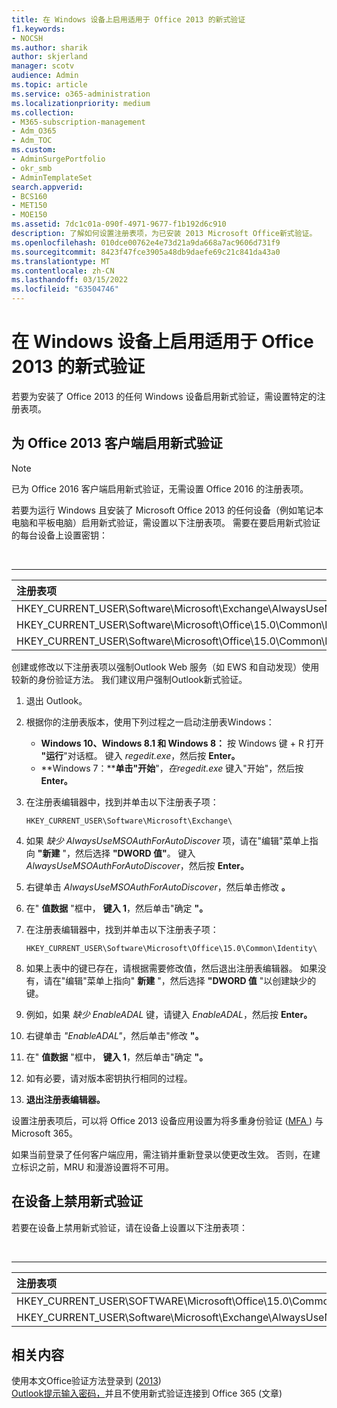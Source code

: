 ```yaml
---
title: 在 Windows 设备上启用适用于 Office 2013 的新式验证
f1.keywords:
- NOCSH
ms.author: sharik
author: skjerland
manager: scotv
audience: Admin
ms.topic: article
ms.service: o365-administration
ms.localizationpriority: medium
ms.collection:
- M365-subscription-management
- Adm_O365
- Adm_TOC
ms.custom:
- AdminSurgePortfolio
- okr_smb
- AdminTemplateSet
search.appverid:
- BCS160
- MET150
- MOE150
ms.assetid: 7dc1c01a-090f-4971-9677-f1b192d6c910
description: 了解如何设置注册表项，为已安装 2013 Microsoft Office新式验证。
ms.openlocfilehash: 010dce00762e4e73d21a9da668a7ac9606d731f9
ms.sourcegitcommit: 8423f47fce3905a48db9daefe69c21c841da43a0
ms.translationtype: MT
ms.contentlocale: zh-CN
ms.lasthandoff: 03/15/2022
ms.locfileid: "63504746"
---
```

# <a name="enable-modern-authentication-for-office-2013-on-windows-devices"></a>在 Windows 设备上启用适用于 Office 2013 的新式验证

若要为安装了 Office 2013 的任何 Windows 设备启用新式验证，需设置特定的注册表项。
  
## <a name="enable-modern-authentication-for-office-2013-clients"></a>为 Office 2013 客户端启用新式验证

> [!NOTE]
> 已为 Office 2016 客户端启用新式验证，无需设置 Office 2016 的注册表项。 
  
若要为运行 Windows 且安装了 Microsoft Office 2013 的任何设备（例如笔记本电脑和平板电脑）启用新式验证，需设置以下注册表项。 需要在要启用新式验证的每台设备上设置密钥：

<br>

****

|注册表项|类型|值|
|:---|:---:|---:|
|HKEY_CURRENT_USER\Software\Microsoft\Exchange\AlwaysUseMSOAuthForAutoDiscover|REG_DWORD|1|
|HKEY_CURRENT_USER\Software\Microsoft\Office\15.0\Common\Identity\EnableADAL|REG_DWORD|1|
|HKEY_CURRENT_USER\Software\Microsoft\Office\15.0\Common\Identity\Version|REG_DWORD|1|

创建或修改以下注册表项以强制Outlook Web 服务（如 EWS 和自动发现）使用较新的身份验证方法。 我们建议用户强制Outlook新式验证。

1. 退出 Outlook。

2. 根据你的注册表版本，使用下列过程之一启动注册表Windows：

   - **Windows 10、Windows 8.1 和 Windows 8：** 按 Windows 键 + R 打开 **"运行**"对话框。 键入 *regedit.exe*，然后按 **Enter。**
   - **Windows 7：****单击"开始**"，*在regedit.exe* 键入"开始"，然后按 **Enter。**

3. 在注册表编辑器中，找到并单击以下注册表子项：

   ```console
   HKEY_CURRENT_USER\Software\Microsoft\Exchange\
   ```

4. 如果 *缺少 AlwaysUseMSOAuthForAutoDiscover* 项，请在"编辑"菜单上指向 **"新建** "，然后选择 **"DWORD 值"**。 键入 *AlwaysUseMSOAuthForAutoDiscover*，然后按 **Enter。**

5. 右键单击 *AlwaysUseMSOAuthForAutoDiscover*，然后单击修改 **。**

6. 在" **值数据** "框中， **键入 1**，然后单击"确定 **"。**

7. 在注册表编辑器中，找到并单击以下注册表子项：

   ```console
   HKEY_CURRENT_USER\Software\Microsoft\Office\15.0\Common\Identity\
   ```

8. 如果上表中的键已存在，请根据需要修改值，然后退出注册表编辑器。 如果没有，请在"编辑"菜单上指向" **新建** "，然后选择 **"DWORD 值** "以创建缺少的键。 

9. 例如，如果 *缺少 EnableADAL* 键，请键入 *EnableADAL*，然后按 **Enter。**

10. 右键单击 *"EnableADAL"*，然后单击"修改 **"。**

11. 在" **值数据** "框中， **键入 1**，然后单击"确定 **"。**

12. 如有必要，请对版本密钥执行相同的过程。 

13. **退出注册表编辑器。**

设置注册表项后，可以将 Office 2013 设备应用设置为将多重身份验证 ([MFA ](set-up-multi-factor-authentication.md)) 与 Microsoft 365。 
  
如果当前登录了任何客户端应用，需注销并重新登录以使更改生效。 否则，在建立标识之前，MRU 和漫游设置将不可用。
  
## <a name="disable-modern-authentication-on-devices"></a>在设备上禁用新式验证

若要在设备上禁用新式验证，请在设备上设置以下注册表项：

<br>

****

|注册表项|类型|值|
|:---|:---:|---:|
|HKEY_CURRENT_USER\SOFTWARE\Microsoft\Office\15.0\Common\Identity\EnableADAL|REG_DWORD|0|
|HKEY_CURRENT_USER\Software\Microsoft\Exchange\AlwaysUseMSOAuthForAutoDiscover|REG_DWORD|0|
   
## <a name="related-content"></a>相关内容

使用本文Office验证方法登录到 ([2013](https://support.microsoft.com/office/2b856342-170a-438e-9a4f-3c092394d3cb)) \
[Outlook提示输入密码，](/outlook/troubleshoot/authentication/outlook-prompt-password-modern-authentication-enabled)并且不使用新式验证连接到 Office 365 (文章) 
